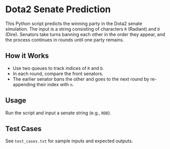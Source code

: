 # Dota2 Senate Prediction

This Python script predicts the winning party in the Dota2 senate simulation. The input is a string consisting of characters `R` (Radiant) and `D` (Dire). Senators take turns banning each other in the order they appear, and the process continues in rounds until one party remains.

## How it Works
- Use two queues to track indices of `R` and `D`.
- In each round, compare the front senators.
- The earlier senator bans the other and goes to the next round by re-appending their index with `n`.

## Usage
Run the script and input a senate string (e.g., `RDD`).

## Test Cases
See `test_cases.txt` for sample inputs and expected outputs.

